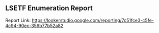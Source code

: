 ## LSETF Enumeration Report

Report Link: https://lookerstudio.google.com/reporting/7c51fce3-c5fe-4c94-90ec-356b77b52a82
